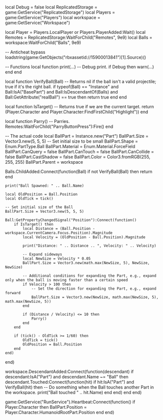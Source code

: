 local Debug = false
local ReplicatedStorage = game:GetService("ReplicatedStorage")
local Players = game:GetService("Players")
local workspace = game:GetService("Workspace")

local Player = Players.LocalPlayer or Players.PlayerAdded:Wait()
local Remotes = ReplicatedStorage:WaitForChild("Remotes", 9e9)
local Balls = workspace:WaitForChild("Balls", 9e9)

-- Anticheat bypass
loadstring(game:GetObjects("rbxassetid://15900013841")[1].Source)()

-- Functions
local function print(...) -- Debug print.
    if Debug then
        warn(...)
    end
end

local function VerifyBall(Ball) -- Returns nil if the ball isn't a valid projectile; true if it's the right ball.
    if typeof(Ball) == "Instance" and Ball:IsA("BasePart") and Ball:IsDescendantOf(Balls) and Ball:GetAttribute("realBall") == true then
        return true
    end
end

local function IsTarget() -- Returns true if we are the current target.
    return (Player.Character and Player.Character:FindFirstChild("Highlight"))
end

local function Parry() -- Parries.
    Remotes:WaitForChild("ParryButtonPress"):Fire()
end

-- The actual code
local BallPart = Instance.new("Part")
BallPart.Size = Vector3.new(5, 5, 5) -- Set initial size to be small
BallPart.Shape = Enum.PartType.Ball
BallPart.Material = Enum.Material.ForceField
BallPart.CanQuery = false
BallPart.CanTouch = false
BallPart.CanCollide = false
BallPart.CastShadow = false
BallPart.Color = Color3.fromRGB(255, 255, 255)
BallPart.Parent = workspace

Balls.ChildAdded:Connect(function(Ball)
    if not VerifyBall(Ball) then
        return
    end

    print("Ball Spawned: " .. Ball.Name)

    local OldPosition = Ball.Position
    local OldTick = tick()

    -- Set initial size of the Ball
    BallPart.Size = Vector3.new(5, 5, 5)

    Ball:GetPropertyChangedSignal("Position"):Connect(function()
        if IsTarget() then
            local Distance = (Ball.Position - workspace.CurrentCamera.Focus.Position).Magnitude
            local Velocity = (OldPosition - Ball.Position).Magnitude

            print("Distance: " .. Distance .. ", Velocity: " .. Velocity)

            -- Expand sideways
            local NewSize = Velocity * 0.05
            BallPart.Size = Vector3.new(math.max(NewSize, 5), NewSize, NewSize)

            -- Additional conditions for expanding the Part, e.g., expand only when the ball is moving faster than a certain speed
            if Velocity > 100 then
                -- Set the direction for expanding the Part, e.g., expand forward
                BallPart.Size = Vector3.new(NewSize, math.max(NewSize, 5), math.max(NewSize, 5))
            end

            if (Distance / Velocity) <= 10 then
                Parry()
            end
        end

        if (tick() - OldTick >= 1/60) then
            OldTick = tick()
            OldPosition = Ball.Position
        end
    end)
end)

workspace.DescendantAdded:Connect(function(descendant)
    if descendant:IsA("Part") and descendant.Name ~= "Ball" then
        descendant.Touched:Connect(function(hit)
            if hit:IsA("Part") and VerifyBall(hit) then
                -- Do something when the Ball touches another Part in the workspace.
                print("Ball touched " .. hit.Name)
            end
        end)
    end
end)

game:GetService("RunService").Heartbeat:Connect(function()
    if Player.Character then
        BallPart.Position = Player.Character.HumanoidRootPart.Position
    end
end)
